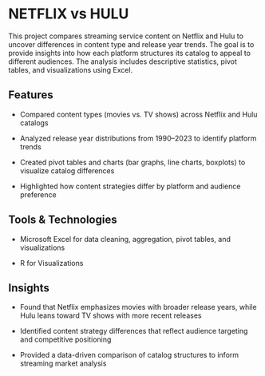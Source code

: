 # NETFLIX vs HULU
<p>
This project compares streaming service content on Netflix and Hulu to uncover differences in content type and release year trends. The goal is to provide insights into how each platform structures its catalog to appeal to different audiences. The analysis includes descriptive statistics, pivot tables, and visualizations using Excel.
<p>

## Features
- Compared content types (movies vs. TV shows) across Netflix and Hulu catalogs

- Analyzed release year distributions from 1990–2023 to identify platform trends

- Created pivot tables and charts (bar graphs, line charts, boxplots) to visualize catalog differences

- Highlighted how content strategies differ by platform and audience preference


## Tools & Technologies
- Microsoft Excel for data cleaning, aggregation, pivot tables, and visualizations
  
- R for Visualizations


## Insights
- Found that Netflix emphasizes movies with broader release years, while Hulu leans toward TV shows with more recent releases

- Identified content strategy differences that reflect audience targeting and competitive positioning

- Provided a data-driven comparison of catalog structures to inform streaming market analysis
